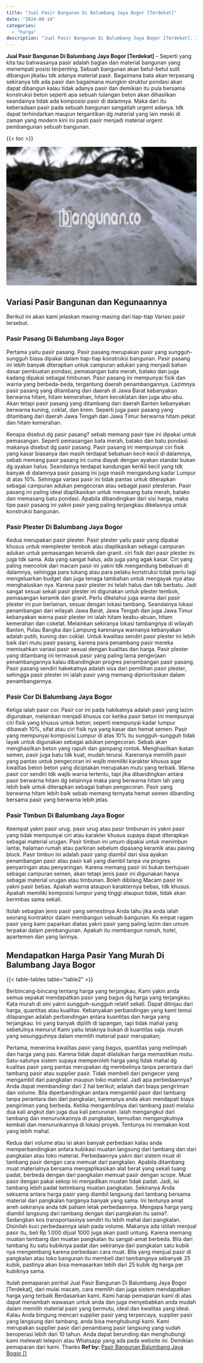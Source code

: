 ```yaml
---
title: "Jual Pasir Bangunan Di Balumbang Jaya Bogor [Terdekat]"
date: "2024-08-14"
categories: 
  - "harga"
description: "Jual Pasir Bangunan Di Balumbang Jaya Bogor [Terdekat]. Itulah pemaparan perihal Jual Pasir Bangunan Di Balumbang Jaya Bogor [Terdekat], dari mulai macam,..."
---
```


**Jual Pasir Bangunan Di Balumbang Jaya Bogor \[Terdekat\]** – Seperti yang kita tau bahwasanya pasir adalah bagian dari material bangunan yang menempati posisi terpenting. Sebuah bangunan akan betul-betul sulit dibangun jikalau tdk adanya material pasir. Bagaimana bata akan terpasang sekiranya tdk ada pasir dan bagaimana mungkin struktur pondasi akan dapat dibangun kalau tidak adanya pasir dan demikian itu pula bersama konstruksi beton seperti apa sebuah tulangan beton akan dihasilkan seandainya tidak ada komposisi pasir di dalamnya. Maka dari itu keberadaan pasir pada sebuah bangunan sangatlah urgent adanya. tdk dapat terhindarkan maupun tergantikan dg material yang lain meski di zaman yang modern kini ini pasti pasir menjadi material urgent pembangunan sebuah bangunan.

{{< toc >}}

![Jual Pasir Bangunan Di Balumbang Jaya Bogor [Terdekat]](/images/jual-pasir-bangunan-75.png)

## Variasi Pasir Bangunan dan Kegunaannya

Berikut ini akan kami jelaskan masing-masing dari tiap-tiap Variasi pasir tersebut.

### Pasir Pasang Di Balumbang Jaya Bogor

Pertama yaitu pasir pasang. Pasir pasang merupakan pasir yang sungguh-sungguh biasa dipakai dalam tiap-tiap konstruksi bangunan. Pasir pasang ini lebih banyak diterapkan untuk campuran adukan yang menjadi bahan dasar pembuatan pondasi, pemasangan bata merah, batako dan juga kadang dipakai sebagai timbunan. Pasir pasang ini mempunyai fisik dan warna yang berbeda-beda, tergantung daerah penambangannya. Lazimnya pasir pasang yang ditambang dari daerah di Jawa Barat kebanyakan berwarna hitam, hitam kemerahan, hitam kecoklatan dan juga abu-abu. Akan tetapi pasir pasang yang ditambang dari daerah Banten kebanyakan berwarna kuning, coklat, dan krem. Seperti juga pasir pasang yang ditambang dari daerah Jawa Tengah dan Jawa Timur berwarna hitam pekat dan hitam kemerahan.

Kenapa disebut dg pasir pasang? sebab memang pasir tipe ini dipakai untuk pemasangan. Seperti pemasangan bata merah, batako dan batu pondasi makanya disebut dg pasir pasang. Pasir pasang ini mempunyai ciri fisik yang kasar biasanya dan masih terdapat bebatuan kecil-kecil di dalamnya, sebab memang pasir pasang ini cuma diayak dengan ayakan standar bukan dg ayakan halus. Seandainya terdapat kandungan kerikil kecil yang tdk banyak di dalamnya pasir pasang ini juga masih mengandung kadar Lumpur di atas 10%. Sehingga variasi pasir ini tidak pantas untuk diterapkan sebagai campuran adukan pengecoran atau sebagai pasir plesteran. Pasir pasang ini paling ideal diaplikasikan untuk memasang bata merah, batako dan memasang batu pondasi. Apabila dibandingkan dari sisi harga, maka tipe pasir pasang ini yakni pasir yang paling terjangkau dikelasnya untuk konstruksi bangunan.

### Pasir Plester Di Balumbang Jaya Bogor

Kedua merupakan pasir plester. Pasir plester yaitu pasir yang dipakai khusus untuk memplester tembok atau diaplikasikan sebagai campuran adukan untuk pemasangan keramik dan granit. ciri fisik dari pasir plester ini juga tdk sama. Ada yang sangat halus, ada juga yang agak kasar. Ciri yang paling mencolok dari macam pasir ini yakni tdk mengandung bebatuan di dalamnya, sehingga para tukang atau para pelaku konstruksi tidak perlu lagi mengeluarkan budget dan juga tenaga tambahan untuk mengayak nya atau menghaluskan nya. Karena pasir plester ini telah halus dan tdk berbatu. Jadi sangat sesuai sekali pasir plester ini digunakan untuk plester tembok, pemasangan keramik dan granit. Perlu diketahui juga warna dari pasir plester ini pun berlainan, sesuai dengan lokasi tambang. Seandainya lokasi penambangan dari wilayah Jawa Barat, Jawa Tengah dan juga Jawa Timur kebanyakan warna pasir plester ini ialah hitam keabu-abuan, hitam kemerahan dan cokelat. Melainkan sekiranya lokasi tambangnya di wilayah Banten, Pulau Bangka dan Lampung karenanya warnanya kebanyakan adalah putih, kuning dan coklat. Untuk kwalitas sendiri pasir plester ini lebih baik dari mutu pasir pasang, karena para penambang pasir mereka memisahkan variasi pasir sesuai dengan kualitas dan harga. Pasir plester yang ditambang ini termasuk pasir yang paling lama pengerjaan penambangannya kalau dibandingkan progres penambangan pasir pasang. Pasir pasang sendiri hakekatnya adalah sisa dari pemilihan pasir plester, sehingga pasir plester ini ialah pasir yang memang diprioritaskan dalam penambangannya.

### Pasir Cor Di Balumbang Jaya Bogor

Ketiga ialah pasir cor. Pasir cor ini pada hakikatnya adalah pasir yang lazim digunakan, melainkan menjadi khusus cor ketika pasir beton ini mempunyai ciri fisik yang khusus untuk beton; seperti mempunyai kadar lumpur dibawah 10%, sifat atau ciri fisik nya yang kasar dan hemat semen. Pasir yang mempunyai komposisi Lumpur di atas 10% itu sungguh-sungguh tidak layak untuk digunakan sebagai adukan pengecoran. Sebab akan menghasilkan beton yang rapuh dan gampang rontok. Menghasilkan ikatan semen, pasir juga batu tdk kuat, mudah terurai. Karenanya memilih pasir yang pantas untuk pengecoran ini wajib memiliki karakter khusus agar kwalitas beton beton yang diciptakan merupakan mutu yang terbaik. Warna pasir cor sendiri tdk wajib warna tertentu, tapi jika dibandingkan antara pasir berwarna hitam dg selainnya maka yang berwarna hitam lah yang lebih baik untuk diterapkan sebagai bahan pengecoran. Pasir yang berwarna hitam lebih baik sebab memang ternyata hemat semen dibanding bersama pasir yang berwarna lebih jelas.

### Pasir Timbun Di Balumbang Jaya Bogor

Keempat yakni pasir urug. pasir urug atau pasir timbunan ini yakni pasir yang tidak mempunyai ciri atau karakter khusus supaya dapat diterapkan sebagai material urugan. Pasir timbun ini umum dipakai untuk menimbun lantai, halaman rumah atau parkiran sebelum dipasang keramik atau paving block. Pasir timbun ini adalah pasir yang diambil dari sisa ayakan penambangan pasir atau pasir kali yang diambil tanpa via progres penyaringan atau penyaringan. Karena memang pasir ini bukan bertujuan sebagai campuran semen, akan tetapi jenis pasir ini digunakan hanya sebagai material urugan atau timbunan. Boleh dibilang Macam pasir ini yakni pasir bebas. Apakah warna ataupun karakternya bebas, tdk khusus. Apakah memiliki komposisi lumpur yang tinggi ataupun tidak, tidak akan berimbas sama sekali.

Itulah sebagian jenis pasir yang semestinya Anda tahu jika anda ialah seorang kontraktor dalam membangun sebuah bangunan. Ke empat ragam pasir yang kami paparkan diatas yakni pasir yang paling lazim dan umum terpakai dalam pembangunan. Apakah itu membangun rumah, hotel, apartemen dan yang lainnya.

## Mendapatkan Harga Pasir Yang Murah Di Balumbang Jaya Bogor

{{< table-tables table="table2" >}}

Berbincang-bincang tentang harga yang terjangkau, Kami yakin anda semua sepakat mendapatkan pasir yang bagus dg harga yang terjangkau. Kata murah di sini yakni sungguh-sungguh relatif sekali. Dapat ditinjau dari harga, quantitas atau kualitas. Kebanyakan perbandingan yang kami temui dilapangan adalah perbandingan antara kuantitas dan harga yang terjangkau. Ini yang banyak dipilih di lapangan, tapi tidak mahal yang sebetulnya menurut Kami yaitu letaknya bukan di kuantitas saja. murah yang sesungguhnya dalam memilih material pasir merupakan;

Pertama, menerima kwalitas pasir yang bagus, quantitas yang melimpah dan harga yang pas. Karena tidak dapat dilalaikan harga memastikan mutu. Satu-satunya sistem supaya memperoleh harga yang tidak mahal dg kualitas pasir yang pantas merupakan dg membelinya tanpa perantara dari tambang pasir atau supplier pasir. Tidak membeli dari pengecer yang mengambil dari pangkalan maupun toko material. Jadi apa perbedaannya? Anda dapat membandingi dari 2 hal berikut; adalah dari biaya pengiriman dan volume. Bila diperbandingkan antara mengambil pasir dari tambang tanpa perantara dan dari pangkalan, karenanya anda akan mendapati biaya pengiriman yang berbeda. Ketika mengambilnya dari tambang pasti melalui dua kali angkut dan juga dua kali penurunan. Ialah mengangkut dari tambang dan menurunkannya di pangkalan, kemudian mengangkutnya kembali dan menurunkannya di lokasi proyek. Tentunya ini memakan kost yang lebih mahal.

Kedua dari volume atau isi akan banyak perbedaan kalau anda memperbandingkan antara kubikasi muatan langsung dari tambang dan dari pangkalan atau toko material. Perbedaannya yakni dari sistem muat di tambang pasir dengan cara memuat dari pangkalan. Apabila ditambang muat materialnya bersama mengaplikasikan alat berat yang sekali tuang padat, berbeda dengan dari pangkalan memuat pasir dengan scope. Muat pasir dengan pakai sekop ini menjadikan muatan tidak padat. Jadi, isi tambang lebih padat ketimbang muatan pangkalan. Sekiranya Anda seksama antara harga pasir yang diambil langsung dari tambang bersama material dari pangkalan harganya banyak yang sama. Ini tentunya amat aneh sekiranya anda tdk paham letak perbedaannya. Mengapa harga yang diambil langsung dari tambang dengan dari pangkalan itu sama?. Sedangkan kos transportasinya sendiri itu lebih mahal dari pangkalan. Disinilah kuci perbedaannya ialah pada volume. Makanya ada istilah menjual pasir itu, beli Rp 1.000 dijual 1000 juga akan pasti untung. Karena memang muatan tambang dan muatan pangkalan itu sangat-amat berbeda. Bila dari tambang itu satu kubiknya padat dan sekiranya dari pangkalan satu kubik nya mengembang karena perbedaan cara muat. Bila yang menjual pasir di pangkalan atau toko bangunan itu membeli dari tambangnya sebanyak 25 kubik, pastinya akan bisa memasarkan lebih dari 25 kubik dg harga per kubiknya sama.

Itulah pemaparan perihal Jual Pasir Bangunan Di Balumbang Jaya Bogor \[Terdekat\], dari mulai macam, cara memilih dan juga sistem mendapatkan harga yang terbaik Berdasarkan kami. Kami harap pemaparan kami di atas dapat menambah wawasan untuk anda dan juga menyebabkan anda mudah dalam memilih material pasir yang bermutu, ideal dan kwalitas yang ideal. Kalau Anda bingung mencari supplier pasir yang terpercaya, supplier pasir yang langsung dari tambang, anda bisa menghubungi kami. Kami merupakan supplier pasir dari penambang pasir langsung yang sudah beroperasi lebih dari 10 tahun. Anda dapat berunding dan menghubungi kami melewati telepon atau Whatsapp yang ada pada website ini. Demikian pemaparan dari kami. Thanks
**Ref by:** [Pasir Bangunan Balumbang Jaya Bogor []](https://id.wikipedia.org/wiki/Pasir)
